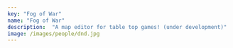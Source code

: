 ```yaml
---
key: "Fog of War"
name: "Fog of War"
description:  "A map editor for table top games! (under development)"
image: /images/people/dnd.jpg
---
```

